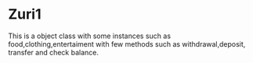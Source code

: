 # Zuri1
This is a object class with some instances such as food,clothing,entertaiment with few methods such as withdrawal,deposit, transfer and check balance.
